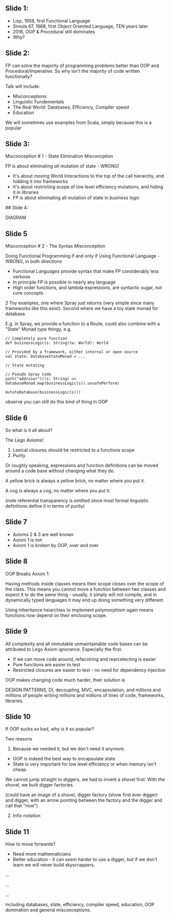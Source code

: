 

## Slide 1:

 - Lisp, 1958, first Functional Language
 - Simula 67, 1968, first Object Oriented Language, TEN years later
 - 2016, OOP & Procedural still dominates
 - Why?

## Slide 2:

FP can solve the majority of programming problems better than OOP and Procedural/Imperative. So why isn't the majority of code written functionally?

Talk will include:

 - Misconceptions
 - Linguistic Fundementals
 - The Real World: Databases, Efficiency, Compiler speed
 - Education

We will sometimes use examples from Scala, simply because this is a popular 

## Slide 3:

Misconception # 1 - State Elimination Misconcption

FP is about eliminating *all* mutation of state - WRONG!

 - It's about moving World Interactions to the top of the call hierarchy, and hidding it into frameworks
 - It's about restricting scope of low level efficiency mutations, and hiding it in libraries
 - FP is about eliminating all mutation of state in *business logic*

## Slide 4:

DIAGRAM

## Slide 5

Misconception # 2 - The Syntax Misconception

Doing Functional Programming if and only if Using Functional Language - WRONG, in both directions

 - Functional *Languages* provide syntax that make FP considerably less verbose
 - In principle FP is possible in nearly any language
 - High order functions, and lambda expressions, are syntactic sugar, not core concepts


2 Toy examples, one where Spray just returns (very simple since many frameworks like this exist). Second where we have a toy state monad for database.

E.g. in Spray, we provide a function to a Route, could also combine with a "State" Monad type thingy, e.g.


```
// Completely pure function
def businessLogic(s: String)(w: World): World

// Provided by a framework, either internal or open source
val state: DatabaseStateMonad = ...

// State mutating

// Pseudo Spray Code
path("add/user")((s: String) => databaseMonad.map(businessLogic(s)).unsafePerform)

mutateDatabase(businessLogic(s)))
```

observe you can still do this kind of thing in OOP

## Slide 6

So what is it all about?

The Lego Axioms!

1. Lexical closures should be restricted to a functions scope
2. Purity

Or roughly speaking, expressions and function definitions can be moved around a code base without changing what they do.

A yellow brick is always a yellow brick, no matter where you put it.

A cog is always a cog, no matter where you put it.

(note referential transparency is omitted since most formal linguistic definitions define it in terms of purity)

## Slide 7

 - Axioms 2 & 3 are well known
 - Axiom 1 is not
 - Axiom 1 is broken by OOP, over and over

## Slide 8

OOP Breaks Axiom 1:

Having methods inside classes means their scope closes over the scope of the class. This means you cannot move a function between two classes and expect it to do the same thing - usually, it simply will not compile, and in dynamically typed languages it may end up doing something very different.

Using inheritance heiarchies to implement polymorphism again means functions now depend on their enclosing scope.

## Slide 9

All complexity and all immutable unmaintainable code bases can be attributed to Lego Axiom ignorance. Especially the first.

 - If we can move code around, refacotring and rearcetecting is easier
 - Pure functions are easier to test
 - Restricted closures are easier to test - no need for dependency injection

OOP makes changing code much harder, their solution is

DESIGN PATTERNS, DI, decoupling, MVC, encapsulation, and millions and millions of people writing millions and millions of lines of code, frameworks, libraries.

## Slide 10

If OOP sucks so bad, why is it so popular? 

Two reasons

1. Because we needed it, but we don't need it anymore.

 - OOP is indeed the best way to encapsulate state
 - State is very important for low level efficiency or when memory isn't cheap

We cannot jump straight to diggers, we had to invent a shovel first. With the shovel, we built digger factories.

(could have an image of a shovel, digger factory (show first ever digger) and digger, with an arrow pointing between the factory and the digger and call that "now")

2. Infix notation

## Slide 11

How to move forwards?

 - Need more mathematicians
 - Better education - it can seem harder to use a digger, but if we don't learn we will never build skyscrappers.


...

...

...

including databases, state, efficiency, compiler speed, education, OOP domination and general misconceptions.

